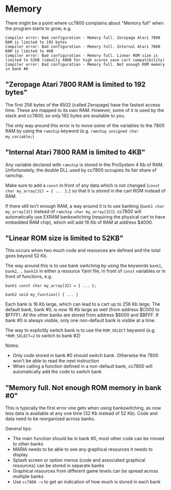 # Memory

There might be a point where cc7800 complains about "Memory full" when the program starts to grow, e.g.

```
Compiler error: Bad configuration - Memory full. Zeropage Atari 7800 RAM is limited to 192 bytes
Compiler error: Bad configuration - Memory full. Internal Atari 7800 RAM is limited to 4KB
Compiler error: Bad configuration - Memory full. Linear ROM size is limited to 52KB (ideally 48KB for high scores save cart compatibility)
Compiler error: Bad configuration - Memory full. Not enough ROM memory in bank #0
```

## "Zeropage Atari 7800 RAM is limited to 192 bytes"

The first 256 bytes of the 6502 (called Zeropage) have the fastest access time. These are mapped to its own RAM. However, some of it is used by the stack and cc7800, so only 192 bytes are available to you.

The only way around this error is to move some of the variables to the 7800 RAM by using the `ramchip` keyword (e.g. `ramchip unsigned char my_variable;`)

## "Internal Atari 7800 RAM is limited to 4KB"

Any variable declared with `ramchip` is stored in the ProSystem 4 Kb of RAM. Unfortunately, the double DLL used by cc7800 occupies its fair share of ramchip.

Make sure to add a `const` in front of any data which is not changed (`const char my_array[32] = { ... };`) so that it is stored in the cart ROM instead of RAM.

If there still isn't enough RAM, a way around it is to use banking (`bank1 char my_array[32]` instead of `ramchip char my_array[32]`). cc7800 will automatically use EXRAM bankswitching (requiring the physical cart to have embedded RAM chip), which will add 16 Kb of RAM at address $4000.

## "Linear ROM size is limited to 52KB"

This occurs when two much code and resources are defined and the total goes beyond 52 Kb.

The way around this is to use bank switching by using the keywords `bank1`, `bank2`, ... `bank15` in either a resource Yaml file, in front of `const` variables or in front of functions, e.g.

```
bank1 const char my_array[32] = { ... };

bank2 void my_function() { ... }
```

Each bank is 16 Kb large, which can lead to a cart up to 256 Kb large. The default bank, bank #0, is now 16 Kb large as well (from address $C000 to $FFFF). All the other banks are stored from address $8000 and $BFFF. If bank #0 is always visible, only one non-default bank is visible at a time.

The way to explicitly switch bank is to use the `ROM_SELECT` keyword (e.g. `*ROM_SELECT=2` to switch to bank #2)

Notes:

- Only code stored in bank #0 should switch bank. Otherwise the 7800 won't be able to read the next instruction
- When calling a function defined in a non-default bank, cc7800 will automatically add the code to switch bank

## "Memory full. Not enough ROM memory in bank #0"

This is typically the first error one gets when using bankswitching, as now less data is available at any one time (32 Kb instead of 52 Kb). Code and data need to be reorganized across banks.

General tips:

- The main function should be in bank #0, most other code can be moved to other banks
- MARIA needs to be able to see any graphical resources it needs to display
- Splash screen or option menus (code and associated graphical resources) can be stored in separate banks
- Graphical resources from different game levels can be spread across multiple banks
- Use `cc7800 -v` to get an indication of how much is stored in each bank
